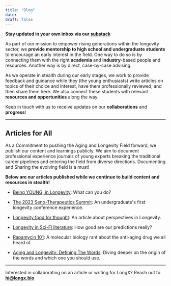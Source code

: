 ```yaml
---
title: "Blog"
date: 
draft: false
---
```

**Stay updated in your own inbox via our [substack](https://longevityxplorer.substack.com/)**

As part of our mission to empower rising generations within the longevity sector, we **provide mentorship to high school and undergraduate students** to encourage an early interest in the field. One way to do so is by connecting them with the right **academia** and **industry**-based people and resources. Another way is by direct, case-by-case advising.

As we operate in stealth during our early stages, we work to provide feedback and guidance while they (the young enthusiasts) write articles on topics of their choice and interest, have them professionally reviewed, and then share them here. We also connect these students with relevant **resources and opportunities** along the way. 

Keep in touch with us to receive updates on our **collaborations** and **progress**!


---
## Articles for All
As a Commitment to pushing the Aging and Longevity Field forward, we publish our content and learnings publicly.
We aim to document professional experience journals of young experts breaking the traditional career pipelines and entering the field from diverse directions. Documenting and Sharing the evolving field is a must!

**Below are our articles published while we continue to build content and resources in stealth!**


- [Being YOUNG, in Longevity](https://longevityxplorer.substack.com/p/being-young-in-longevity): What can you do?
  
- [The 2023 Seno-Therapeutics Summit](https://longevityxplorer.substack.com/p/the-2023-seno-therapeutics-summit): An undergraduate's first longevity conference experience.
  
- [Longevity food for thought](https://longevityxplorer.substack.com/p/longevity-food-for-thought): An article about perspectives in Longevity.
  
- [Longevity in Sci-Fi literature](https://longevityxplorer.substack.com/p/longevity-in-sci-fi-literature): How good are our predictions really?
  
- [Rapamycin 101](https://longevityxplorer.substack.com/p/rapamycin-101): A molecular biology rant about the anti-aging drug we all heard of.
  
- [Aging and Longevity: Defining The Words](https://longevityxplorer.substack.com/p/aging-and-longevity-defining-the): Diving deeper on the origin of the words and which one you should use.

---
Interested in collaborating on an article or writing for LongX? Reach out to **hi@longx.bio**
<!---
USE THIS FUTURE GITHUBBERS AND PLACE THE APPROPRIATE CONTENT INSIDE FOR ARTICLE LINKS UNTIL WE CAN FIND A BETTER WAY TO INTEGRATE SUBSTACK API/CONTENT

[Article title here](substack link here): Subtitle/attention grab here


- [Introductory](#introductory)
- [Deep dives](#deep-dives)
- [Personal stories](#personal-stories)
- [Creative work](#creative-work)
- [Curated lists](#curated-lists)

---

## Introductory
Check out our first articles!

- [Longevity in Sci-Fi literature](https://longevityxplorer.substack.com/p/longevity-in-sci-fi-literature): How good are our predictions really?
- [Rapamycin 101](https://longevityxplorer.substack.com/p/rapamycin-101): A molecular biology rant about the anti-aging drug we all heard of.
- [Aging and Longevity: Defining The Words](https://longevityxplorer.substack.com/p/aging-and-longevity-defining-the): Diving deeper on the origin of the words and which one you should use.


---

## Deep dives
The topics we cover don't have to just scratch the surface of what is longevity about, and what one can do. 
Diving deeper into questions that spark your interest is beneficial for people with an obsession with the same questions that you have.


---

## Personal stories
As youngsters in the field, we also struggled to find role models our age. There is so much talent out there, this shouldn't be the case.

Did you do some cool longevity stuff or have unique ideas? Share your story and perspective!
Do you know someone else who falls into that category? Don't be afraid to interview them or share their work with us!


---

## Creative work
Did you ever search on Google for answers to a most random (longevity-related) shower thought? Did you jump into a deep rant about the topic? We want to cover that!


---

## Curated lists
We aim to share lists of resources anyone can use to expand their skills, gain experience, meet new longevity folks, and become who they want to be.

---    
--->

